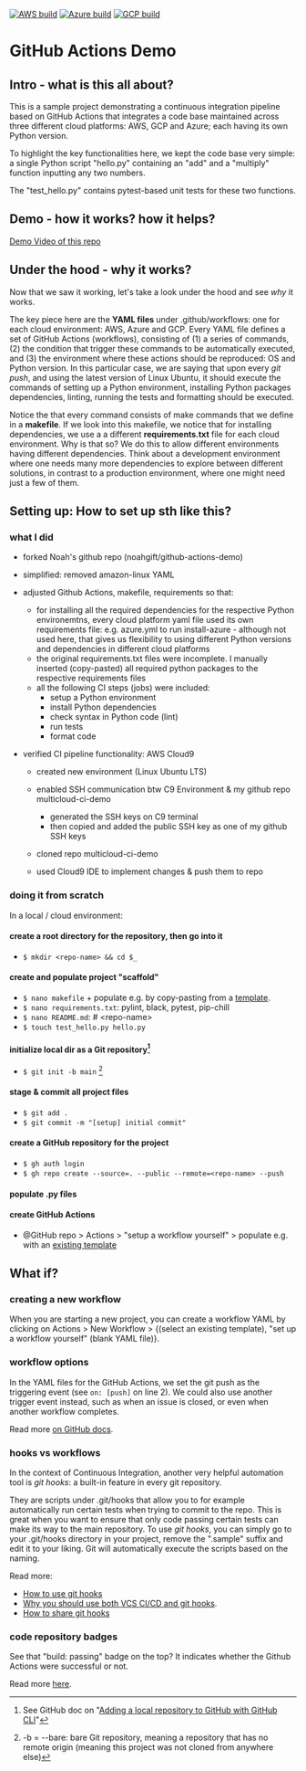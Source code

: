 [![AWS build](https://github.com/jonasmmiguel/multicloud-ci-demo/workflows/AWS%20Python%203.6/badge.svg)](https://github.com/jonasmmiguel/multicloud-ci-demo/actions)
[![Azure build](https://github.com/jonasmmiguel/multicloud-ci-demo/workflows/Azure%20Python%203.9/badge.svg)](https://github.com/jonasmmiguel/multicloud-ci-demo/actions)
[![GCP build](https://github.com/jonasmmiguel/multicloud-ci-demo/workflows/GCP%20Python%203.7/badge.svg)](https://github.com/jonasmmiguel/multicloud-ci-demo/actions)

# GitHub Actions Demo
## Intro - what is this all about? 

This is a sample project demonstrating a continuous integration pipeline based on GitHub Actions that integrates a code base maintained across three different cloud platforms: AWS, GCP and Azure; each having its own Python version. 

To highlight the key functionalities here, we kept the code base very simple: a single Python script "hello.py" containing an "add" and a "multiply" function inputting any two numbers.

The "test_hello.py" contains pytest-based unit tests for these two functions.


## Demo - how it works? how it helps?
[Demo Video of this repo](https://www.youtube.com/watch?v=4gbUYOgALik)

## Under the hood - why it works?

Now that we saw it working, let's take a look under the hood and see *why* it works.

The key piece here are the **YAML files** under .github/workflows: one for each cloud environment: AWS, Azure and GCP.
Every YAML file defines a set of GitHub Actions (workflows), consisting of (1) a series of commands, (2) the condition that trigger these commands to be automatically executed, and (3) the environment where these actions should be reproduced: OS and Python version.
In this particular case, we are saying that upon every *git push*, and using the latest version of Linux Ubuntu, it should execute the commands of setting up a Python environment, installing Python packages dependencies, linting, running  the tests and formatting should be executed.

Notice the that every command consists of make commands that we define in a **makefile**.
If we look into this makefile, we notice that for installing dependencies, we use a a different **requirements.txt** file for each cloud environment.
Why is that so?
We do this to allow different environments having different dependencies. Think about a development environment where one needs many more dependencies to explore between different solutions, in contrast to a production environment, where one might need just a few of them.

## Setting up: How to set up sth like this?

### what I did

- forked Noah's github repo (noahgift/github-actions-demo)
- simplified: removed amazon-linux YAML
- adjusted Github Actions, makefile, requirements so that:
  - for installing all the required dependencies for the respective Python environemtns, every cloud platform yaml file used its own requirements file: e.g. azure.yml to run install-azure - although not used here, that gives us flexibility to using different Python versions and dependencies in different cloud platforms 
  - the original requirements.txt files were incomplete. I manually inserted (copy-pasted) all required python packages to the respective requirements files 
  - all the following CI steps (jobs) were included:
    - setup a Python environment 
    - install Python dependencies
    - check syntax in Python code (lint)
    - run tests 
    - format code

- verified CI pipeline functionality: AWS Cloud9

  - created new environment (Linux Ubuntu LTS)

  - enabled SSH communication btw C9 Environment & my github repo multicloud-ci-demo
    - generated the SSH keys on C9 terminal
    - then copied and added the public SSH key as one of my github SSH keys

  - cloned repo multicloud-ci-demo 

  - used Cloud9 IDE to implement changes & push them to repo



### doing it from scratch

In a local / cloud environment:

#### create a root directory for the repository, then go into it 

- `$ mkdir <repo-name> && cd $_` 

#### create and populate project "scaffold"

- `$ nano makefile` + populate e.g. by copy-pasting from a [template](https://gist.github.com/jonasmmiguel/3b65b8f97c353789d45d68e1cfc0850a).
- `$ nano requirements.txt`: pylint, black, pytest, pip-chill
- `$ nano README.md`: # \<repo-name>
- `$ touch test_hello.py hello.py`

#### initialize local dir as a Git repository[^1]

- `$ git init -b main` [^2]


#### stage & commit all project files

- `$ git add .`
- `$ git commit -m "[setup] initial commit"`

#### create a GitHub repository for the project

-  `$ gh auth login`
-  `$ gh repo create --source=. --public --remote=<repo-name> --push`

#### populate .py files

#### create GitHub Actions

- @GitHub repo > Actions > "setup a workflow yourself" > populate e.g. with  an [existing template](https://gist.github.com/jonasmmiguel/fd88e690b00af5643d3816a940f81b91)



[^1]: See GitHub doc on "[Adding a local repository to GitHub with GitHub CLI](https://docs.github.com/en/get-started/importing-your-projects-to-github/importing-source-code-to-github/adding-locally-hosted-code-to-github)"
[^2]: -b = --bare: bare Git repository, meaning a repository that has no remote origin (meaning this project was not cloned from anywhere else)

## What if?

### creating a new workflow

When you are starting a new project, you can create a workflow YAML by clicking on Actions > New Workflow > {(select an existing template), "set up a workflow yourself" (blank YAML file)}.

### workflow options

In the YAML files for the GitHub Actions, we set the git push as the triggering event (see `on: [push]` on line 2).  We could also use another trigger event instead, such as when an issue is closed, or even when another workflow completes. 

Read more [on GitHub docs](https://docs.github.com/en/actions/using-workflows/events-that-trigger-workflows).

### hooks vs workflows

In the context of Continuous Integration, another very helpful automation tool is *git hooks*: a built-in feature in every git repository.

They are scripts under .git/hooks that allow you to for example automatically run certain tests when trying to commit to the repo.
This is great when you want to ensure that only code passing certain tests can make its way to the main repository.
To use *git hooks*, you can simply go to your .git/hooks directory in your project, remove the ".sample" suffix and edit it to your liking.
Git will automatically execute the scripts based on the naming.

Read more:  

- [How to use git hooks](https://medium.com/@f3igao/get-started-with-git-hooks-5a489725c639) 
- [Why you should use both VCS CI/CD and git hooks](https://www.reddit.com/r/devops/comments/q94fia/git_hooks_vs_vcs_cicd/).
- [How to share git hooks](https://mranderson.nl/2020/10/25/how-to-share-git-hooks/)

### code repository badges

See that "build: passing" badge on the top? It indicates whether the Github Actions were successful or not.

Read more [here](https://dev.to/robdwaller/how-to-add-a-github-actions-badge-to-your-project-11ci).
